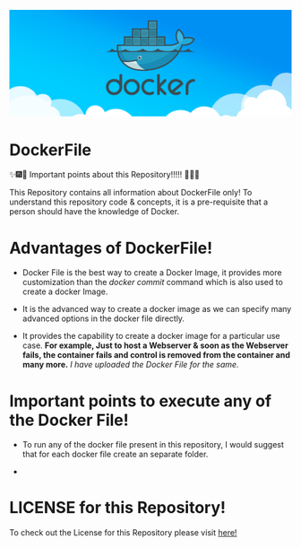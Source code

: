 ![Docker](Images/docker_image.png)


# DockerFile

:sparkles::fireworks::tada: Important points about this Repository!!!!! :tada::fireworks::sparkles:

This Repository contains all information about DockerFile only! To understand this repository code & concepts, it is a pre-requisite that a person should have the knowledge of Docker.

# Advantages of DockerFile!

* Docker File is the best way to create a Docker Image, it provides more customization than the <i>docker commit</i> command which is also used to create a docker Image.

* It is the advanced way to create a docker image as we can specify many advanced options in the docker file directly.

* It provides the capability to create a docker image for a particular use case. **For example, Just to host a Webserver & soon as the Webserver fails, the container fails and control is removed from the container and many more.** <i> I have uploaded the Docker File for the same. </i>

# Important points to execute any of the Docker File!

* To run any of the docker file present in this repository, I would suggest that for each docker file create an separate folder.

* 


# LICENSE for this Repository!
To check out the License for this Repository please visit [here!](https://github.com/HarshitDawar55/DockerFile/blob/master/LICENSE)
